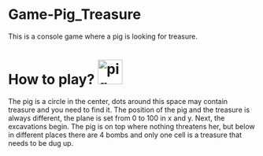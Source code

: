 # Game-Pig_Treasure
This is a console game where a pig is looking for treasure.
# How to play? <img src="https://cdn-icons-png.freepik.com/512/375/375059.png" title="pig" height="50">
The pig is a circle in the center, dots around this space may contain treasure and you need to find it. The position of the pig and the treasure is always different, the plane is set from 0 to 100 in x and y.  Next, the excavations begin. The pig is on top where nothing threatens her, but below in different places there are 4 bombs and only one cell is a treasure that needs to be dug up.
